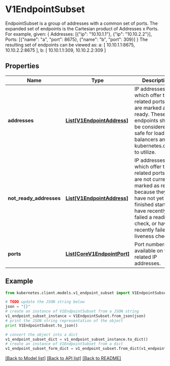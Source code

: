 # V1EndpointSubset

EndpointSubset is a group of addresses with a common set of ports. The expanded set of endpoints is the Cartesian product of Addresses x Ports. For example, given:   {    Addresses: [{\"ip\": \"10.10.1.1\"}, {\"ip\": \"10.10.2.2\"}],    Ports:     [{\"name\": \"a\", \"port\": 8675}, {\"name\": \"b\", \"port\": 309}]  }  The resulting set of endpoints can be viewed as:   a: [ 10.10.1.1:8675, 10.10.2.2:8675 ],  b: [ 10.10.1.1:309, 10.10.2.2:309 ]

## Properties

Name | Type | Description | Notes
------------ | ------------- | ------------- | -------------
**addresses** | [**List[V1EndpointAddress]**](V1EndpointAddress.md) | IP addresses which offer the related ports that are marked as ready. These endpoints should be considered safe for load balancers and kubernetes.clients to utilize. | [optional] 
**not_ready_addresses** | [**List[V1EndpointAddress]**](V1EndpointAddress.md) | IP addresses which offer the related ports but are not currently marked as ready because they have not yet finished starting, have recently failed a readiness check, or have recently failed a liveness check. | [optional] 
**ports** | [**List[CoreV1EndpointPort]**](CoreV1EndpointPort.md) | Port numbers available on the related IP addresses. | [optional] 

## Example

```python
from kubernetes.client.models.v1_endpoint_subset import V1EndpointSubset

# TODO update the JSON string below
json = "{}"
# create an instance of V1EndpointSubset from a JSON string
v1_endpoint_subset_instance = V1EndpointSubset.from_json(json)
# print the JSON string representation of the object
print V1EndpointSubset.to_json()

# convert the object into a dict
v1_endpoint_subset_dict = v1_endpoint_subset_instance.to_dict()
# create an instance of V1EndpointSubset from a dict
v1_endpoint_subset_form_dict = v1_endpoint_subset.from_dict(v1_endpoint_subset_dict)
```
[[Back to Model list]](../README.md#documentation-for-models) [[Back to API list]](../README.md#documentation-for-api-endpoints) [[Back to README]](../README.md)



